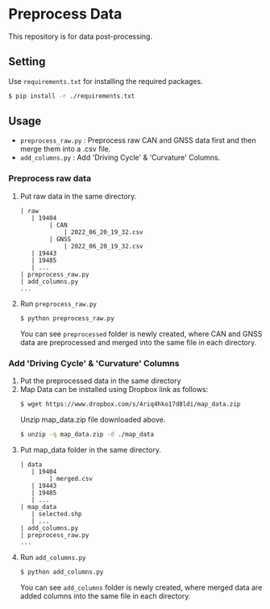# Preprocess Data
This repository is for data post-processing.

## Setting
Use `requirements.txt` for installing the required packages.

``` bash
$ pip install -r ./requirements.txt
```

## Usage
- `preprocess_raw.py` : Preprocess raw CAN and GNSS data first and then merge them into a .csv file. 
- `add_columns.py` : Add 'Driving Cycle' & 'Curvature' Columns.

### Preprocess raw data
1. Put raw data in the same directory.  
    ```
    | raw
       | 19404
            | CAN
                | 2022_06_20_19_32.csv
            | GNSS
                | 2022_06_20_19_32.csv
       | 19443
       | 19485
       | ...
    | preprocess_raw.py
    | add_columns.py
    ...
    ```
2. Run `preprocess_raw.py`
    ``` bash
    $ python preprocess_raw.py
    ```
    You can see `preprocessed` folder is newly created, where CAN and GNSS data are preprocessed and merged into the same file in each directory.
    
### Add 'Driving Cycle' & 'Curvature' Columns
1. Put the preprocessed data in the same directory
2. Map Data can be installed using Dropbox link as follows:
    ``` bash
    $ wget https://www.dropbox.com/s/4riq4hko17d8ldi/map_data.zip
    ```
   Unzip map_data.zip file downloaded above.
    ``` bash
    $ unzip -q map_data.zip -d ./map_data
    ```
2. Put map_data folder in the same directory.
    ```
    | data
       | 19404
            | merged.csv 
       | 19443
       | 19485
       | ...
    | map_data
       | selected.shp
       | ...
    | add_columns.py
    | preprocess_raw.py
    ...
    ```
3. Run `add_columns.py`
    ``` bash
    $ python add_columns.py
    ```
    You can see `add_columns` folder is newly created, where merged data are added columns into the same file in each directory.
